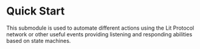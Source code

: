 # Quick Start

This submodule is used to automate different actions using the Lit Protocol network or other useful events providing listening and responding abilities based on state machines.
